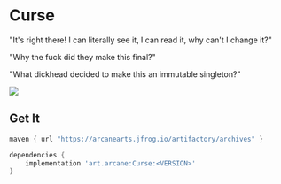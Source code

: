 # Curse

"It's right there! I can literally see it, I can read it, why can't I change it?"

"Why the fuck did they make this final?"

"What dickhead decided to make this an immutable singleton?"

![](https://img.shields.io/github/v/release/ArcaneArts/Curse?color=%236f24f0&display_name=tag&label=Curse&sort=semver&style=for-the-badge)

## Get It

```groovy
maven { url "https://arcanearts.jfrog.io/artifactory/archives" }
```

```gradle
dependencies {
    implementation 'art.arcane:Curse:<VERSION>'
}
```
